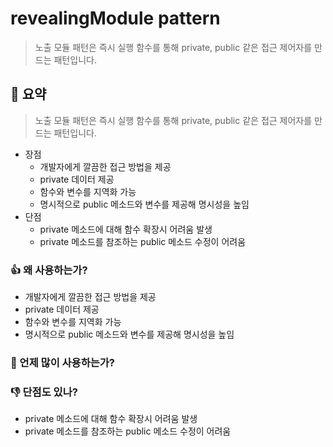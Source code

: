 # revealingModule pattern
> 노출 모듈 패턴은 즉시 실행 함수를 통해 private, public 같은 접근 제어자를 만드는 패턴입니다.

## 🙌 요약
> 노출 모듈 패턴은 즉시 실행 함수를 통해 private, public 같은 접근 제어자를 만드는 패턴입니다.

- 장점
  - 개발자에게 깔끔한 접근 방법을 제공
  - private 데이터 제공
  - 함수와 변수를 지역화 가능
  - 명시적으로 public 메소드와 변수를 제공해 명시성을 높임
- 단점
  - private 메소드에 대해 함수 확장시 어려움 발생
  - private 메소드를 참조하는 public 메소드 수정이 어려움

### 👍 왜 사용하는가?
- 개발자에게 깔끔한 접근 방법을 제공
- private 데이터 제공
- 함수와 변수를 지역화 가능
- 명시적으로 public 메소드와 변수를 제공해 명시성을 높임
### 👀 언제 많이 사용하는가?
> 

### 👎 단점도 있나?
- private 메소드에 대해 함수 확장시 어려움 발생
- private 메소드를 참조하는 public 메소드 수정이 어려움
